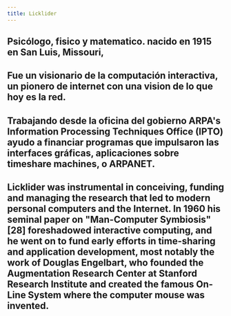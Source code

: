 ```yaml
---
title: Licklider
---
```


## Psicólogo, fisico y matematico. nacido en 1915 en San Luis, Missouri,
## Fue un visionario de la computación interactiva, un pionero de internet con una vision de lo que hoy es la red.
## Trabajando desde la oficina del gobierno ARPA's Information Processing Techniques Office (IPTO) ayudo a financiar programas que impulsaron las interfaces gráficas, aplicaciones sobre timeshare machines, o ARPANET.
## Licklider was instrumental in conceiving, funding and managing the research that led to modern personal computers and the Internet. In 1960 his seminal paper on "Man-Computer Symbiosis"[28] foreshadowed interactive computing, and he went on to fund early efforts in time-sharing and application development, most notably the work of Douglas Engelbart, who founded the Augmentation Research Center at Stanford Research Institute and created the famous On-Line System where the computer mouse was invented.
##
